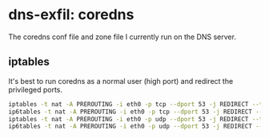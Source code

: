 # dns-exfil: coredns

The coredns conf file and zone file I currently run on the DNS server.

## iptables

It's best to run coredns as a normal user (high port) and redirect the privileged ports.

```bash
iptables -t nat -A PREROUTING -i eth0 -p tcp --dport 53 -j REDIRECT --to-port 5353
ip6tables -t nat -A PREROUTING -i eth0 -p tcp --dport 53 -j REDIRECT --to-port 5353
iptables -t nat -A PREROUTING -i eth0 -p udp --dport 53 -j REDIRECT --to-port 5353
ip6tables -t nat -A PREROUTING -i eth0 -p udp --dport 53 -j REDIRECT --to-port 5353
```
